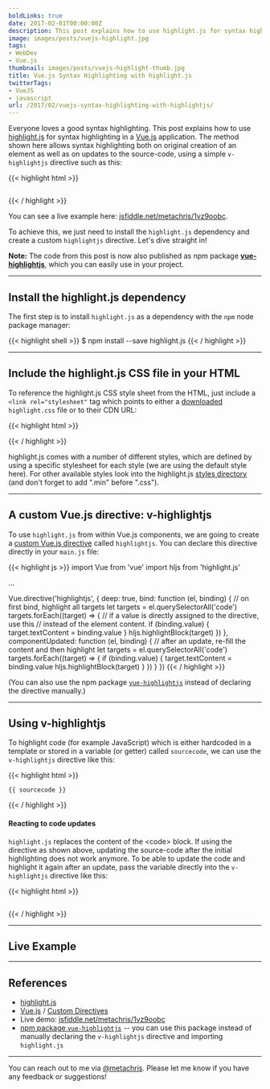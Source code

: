 ```yaml
---
boldLinks: true
date: 2017-02-01T00:00:00Z
description: This post explains how to use highlight.js for syntax highlighting in a  Vue.js application, allowing highlighting both on creation of an element as well as on updates to the source-code, using a simple v-highlightjs directive.
image: images/posts/vuejs-highlight.jpg
tags:
- WebDev
- Vue.js
thumbnail: images/posts/vuejs-highlight-thumb.jpg
title: Vue.js Syntax Highlighting with highlight.js
twitterTags:
- VueJS
- javascript
url: /2017/02/vuejs-syntax-highlighting-with-highlightjs/
---
```


Everyone loves a good syntax highlighting. This post explains how to use [highlight.js](https://highlightjs.org/)
for syntax highlighting in a [Vue.js](http://vuejs.org/) application. The method shown here allows syntax highlighting both on original creation of an element
as well as on updates to the source-code, using a simple `v-highlightjs` directive such as this:

{{< highlight html >}}
<pre v-highlightjs><code class="javascript"></code></pre>
{{< / highlight >}}

You can see a live example here: <a href="https://jsfiddle.net/metachris/1vz9oobc/" target="_blank">jsfiddle.net/metachris/1vz9oobc</a>.

To achieve this, we just need to install the `highlight.js` dependency and create a custom `highlightjs` directive. Let's dive straight in!

**Note:** The code from this post is now also published as npm package <b><a href="https://www.npmjs.com/package/vue-highlightjs" target="_blank">vue-highlightjs</a></b>, which you can easily use in your project.

<hr class="spaced" />

## Install the highlight.js dependency

The first step is to install `highlight.js` as a dependency with the `npm` node package manager:

{{< highlight shell >}}
$ npm install --save highlight.js
{{< / highlight >}}

<hr class="spaced" />

## Include the highlight.js CSS file in your HTML

To reference the highlight.js CSS style sheet from the HTML, just include a `<link rel="stylesheet"` tag which points to
 either a [downloaded](https://highlightjs.org/download/) `highlight.css` file or to their CDN URL:

{{< highlight html >}}
<!-- Downloaded and saved in /static/css/highlight.css -->
<link rel="stylesheet" href="/static/css/highlight.css">

<!-- Or if you want to use the stylesheet from the CDN -->
<link rel="stylesheet" href="//cdnjs.cloudflare.com/ajax/libs/highlight.js/9.9.0/styles/default.min.css">
{{< / highlight >}}

highlight.js comes with a number of different styles, which are defined by using a specific stylesheet for each style (we are using the default style here). For other available styles look into the highlight.js <a href="https://github.com/isagalaev/highlight.js/tree/master/src/styles" target="_blank">styles directory</a> (and don't forget to add ".min" before ".css").

<hr class="spaced" />

## A custom Vue.js directive: v-highlightjs

To use `highlight.js` from within Vue.js components, we are going to create a [custom Vue.js directive](https://vuejs.org/v2/guide/custom-directive.html)
called `highlightjs`. You can declare this directive directly in your `main.js` file:

{{< highlight js >}}
import Vue from 'vue'
import hljs from 'highlight.js'

...

Vue.directive('highlightjs', {
  deep: true,
  bind: function (el, binding) {
    // on first bind, highlight all targets
    let targets = el.querySelectorAll('code')
    targets.forEach((target) => {
      // if a value is directly assigned to the directive, use this
      // instead of the element content.
      if (binding.value) {
        target.textContent = binding.value
      }
      hljs.highlightBlock(target)
    })
  },
  componentUpdated: function (el, binding) {
    // after an update, re-fill the content and then highlight
    let targets = el.querySelectorAll('code')
    targets.forEach((target) => {
      if (binding.value) {
        target.textContent = binding.value
        hljs.highlightBlock(target)
      }
    })
  }
})
{{< / highlight >}}

(You can also use the npm package <a href="https://www.npmjs.com/package/vue-highlightjs" target="_blank">`vue-highlightjs`</a> instead of declaring the directive manually.)

<hr class="spaced" />

## Using v-highlightjs

To highlight code (for example JavaScript) which is either hardcoded in a template or stored in a variable (or getter) called `sourcecode`, we can use the `v-highlightjs` directive like this:

{{< highlight html >}}
<pre v-highlightjs><code class="javascript">{{ sourcecode }}</code></pre>
{{< / highlight >}}

#### Reacting to code updates

`highlight.js` replaces the content of the &lt;code&gt; block. If using the directive as shown above, updating the source-code after the initial highlighting does not work anymore. To be able to update the code and highlight it again after an update, pass the variable directly into the `v-highlightjs` directive like this:

{{< highlight html >}}
<pre v-highlightjs="sourcecode"><code class="javascript"></code></pre>
{{< / highlight >}}

<hr class="spaced" />

## Live Example

<script async src="//jsfiddle.net/metachris/1vz9oobc/embed/js,html,result/"></script>

<style type="text/css">
iframe {
	height: 400px;
}
</style>

<hr class="spaced" />

## References

* [highlight.js](https://highlightjs.org/)
* [Vue.js](http://vuejs.org/) / [Custom Directives](https://vuejs.org/v2/guide/custom-directive.html)
* Live demo: <a href="https://jsfiddle.net/metachris/1vz9oobc/" target="_blank">jsfiddle.net/metachris/1vz9oobc</a>
* <a href="https://www.npmjs.com/package/vue-highlightjs" target="_blank">npm package `vue-highlightjs`</a> -- you can use this package instead of manually declaring the `v-highlightjs` directive and importing `highlight.js`

<hr class="spaced" />

You can reach out to me via [@metachris](https://twitter.com/@metachris). Please let me know if you have any feedback or suggestions!
